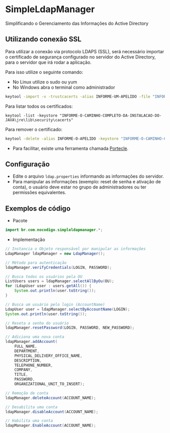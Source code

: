 # SimpleLdapManager
Simplificando o Gerenciamento das Informações do Active Directory

## Utilizando conexão SSL

Para utilizar a conexão via protocolo LDAPS (SSL), será necessário importar o certificado de segurança configurado no servidor do Active Directory, para o servidor que irá rodar a aplicação.

Para isso utilize o seguinte comando:

+ No Linux utilize o sudo ou yum
+ No Windows abra o terminal como administrador

```sh
keytool -import -v -trustcacerts -alias INFORME-UM-APELIDO -file "INFORME-O-CAMINHO-COMPLETO-DO-CERTIFICADO\NOME-DO-ARQUIVO.cer" -keystore "INFORME-O-CAMINHO-COMPLETO-DA-INSTALACAO-DO-JAVA\jre\lib\security\cacerts" -keypass changeit -storepass changeit
```

Para listar todos os certificados:

```
keytool -list -keystore "INFORME-O-CAMINHO-COMPLETO-DA-INSTALACAO-DO-JAVA\jre\lib\security\cacerts"
```

Para remover o certificado:

```sh
keytool -delete -alias INFORME-O-APELIDO -keystore "INFORME-O-CAMINHO-COMPLETO-DA-INSTALACAO-DO-JAVA\jre\lib\security\cacerts"
```

+ Para facilitar, existe uma ferramenta chamada [Portecle](http://portecle.sourceforge.net/).

## Configuração

+ Edite o arquivo ```ldap.properties``` informando as informações do servidor.
+ Para manipular as informações (exemplo: reset de senha e ativação de conta), o usuário deve estar no grupo de administradores ou ter permissões equivalentes.

## Exemplos de código

+ Pacote
```java
import br.com.nocodigo.simpleldapmanager.*;
```

+ Implementação
```java
// Instancia o Objeto responsável por manipular as informações
LdapManager ldapManager = new LdapManager();

// Método para autenticação
ldapManager.verifyCredentials(LOGIN, PASSWORD);

// Busca todos os usuários pela OU
ListUsers users = ldapManager.selectAllByOu(OU);
for (LdapUser user : users.getAll()) {
	System.out.println(user.toString());
}

// Busca um usuário pelo login (AccountName)
LdapUser user = ldapManager.selectByAccountName(LOGIN);
System.out.println(user.toString());

// Reseta a senha do usuário
ldapManager.resetPassword(LOGIN, PASSWORD, NEW_PASSWORD);

// Adiciona uma nova conta
ldapManager.addAccount(
	FULL_NAME, 
	DEPARTMENT, 
	PHYSICAL_DELIVERY_OFFICE_NAME, 
	DESCRIPTION, 
	TELEPHONE_NUMBER, 
	COMPANY, 
	TITLE, 
	PASSWORD, 
	ORGANIZATIONAL_UNIT_TO_INSERT);

// Remoção de conta
ldapManager.deleteAccount(ACCOUNT_NAME);

// Desabilita uma conta
ldapManager.disableAccount(ACCOUNT_NAME);

// Habilita uma conta
ldapManager.EnableAccount(ACCOUNT_NAME);
```
